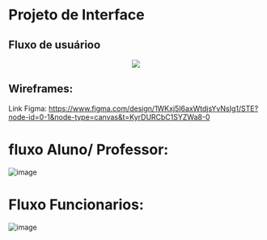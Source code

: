 
# Projeto de Interface

## Fluxo de usuárioo

<center><img src="img/Fluxodeusuário.png" /></center>

## Wireframes:

Link Figma: https://www.figma.com/design/1WKxj5I6axWtdjsYvNsIg1/STE?node-id=0-1&node-type=canvas&t=KyrDURCbC1SYZWa8-0

# fluxo Aluno/ Professor:

![image](https://github.com/user-attachments/assets/be6fa3f9-7125-4a11-83e9-e0a59b3c8ede)

# Fluxo Funcionarios: 

![image](https://github.com/user-attachments/assets/03300b3c-dcb1-41b6-bbba-5a01b0da8b51)



